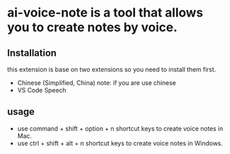 # ai-voice-note is a tool that allows you to create notes by voice.
## Installation
this extension is base on two extensions so you need to install them first.
- Chinese (Simplified, China)  note: if you are use chinese
- VS Code Speech
## usage
- use command + shift + option + n shortcut keys to create voice notes in Mac.
- use ctrl + shift + alt + n shortcut keys to create voice notes in Windows.
